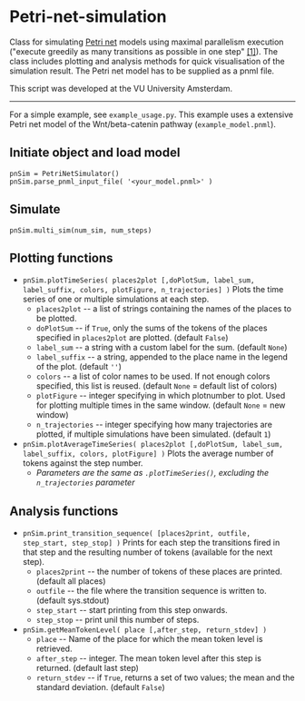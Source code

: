 # Petri-net-simulation

Class for simulating [Petri net](https://en.wikipedia.org/wiki/Petri_net) models using maximal parallelism execution ("execute greedily as many transitions as possible in one step" [[1]](http://www.cs.vu.nl/~wanf/pubs/fmsb08.pdf)). The class includes plotting and analysis methods for quick visualisation of the simulation result. The Petri net model has to be supplied as a pnml file.

This script was developed at the VU University Amsterdam.

***

For a simple example, see `example_usage.py`. This example uses a extensive Petri net model of the Wnt/beta-catenin pathway (`example_model.pnml`).

## Initiate object and load model
```
pnSim = PetriNetSimulator()
pnSim.parse_pnml_input_file( '<your_model.pnml>' )
```

## Simulate
`pnSim.multi_sim(num_sim, num_steps)`


## Plotting functions

- `pnSim.plotTimeSeries( places2plot [,doPlotSum, label_sum, label_suffix, colors, plotFigure, n_trajectories] )`
  Plots the time series of one or multiple simulations at each step.
  - `places2plot` -- a list of strings containing the names of the places to be plotted.
  - `doPlotSum` -- if `True`, only the sums of the tokens of the places specified in `places2plot` are plotted. (default `False`)
  - `label_sum` -- a string with a custom label for the sum. (default `None`)
  - `label_suffix` -- a string, appended to the place name in the legend of the plot. (default `''`)
  - `colors` -- a list of color names to be used. If not enough colors specified, this list is reused. (default `None` = default list of colors)
  - `plotFigure` -- integer specifying in which plotnumber to plot. Used for plotting multiple times in the same window. (default `None` = new window)
  - `n_trajectories` -- integer specifying how many trajectories are plotted, if multiple simulations have been simulated.  (default `1`)
- `pnSim.plotAverageTimeSeries( places2plot [,doPlotSum, label_sum, label_suffix, colors, plotFigure] )`
  Plots the average number of tokens against the step number.
  - *Parameters are the same as `.plotTimeSeries()`, excluding the `n_trajectories` parameter*


## Analysis functions
- `pnSim.print_transition_sequence( [places2print, outfile, step_start, step_stop] )`
  Prints for each step the transitions fired in that step and the resulting number of tokens (available for the next step).
  - `places2print` -- the number of tokens of these places are printed. (default all places)
  - `outfile` -- the file where the transition sequence is written to. (default sys.stdout)
  - `step_start` -- start printing from this step onwards.
  - `step_stop` -- print unil this number of steps.
- `pnSim.getMeanTokenLevel( place [,after_step, return_stdev] )`
  - `place` -- Name of the place for which the mean token level is retrieved.
  - `after_step` -- integer. The mean token level after this step is returned. (default last step)
  - `return_stdev` -- if `True`, returns a set of two values; the mean and the standard deviation. (default `False`)

